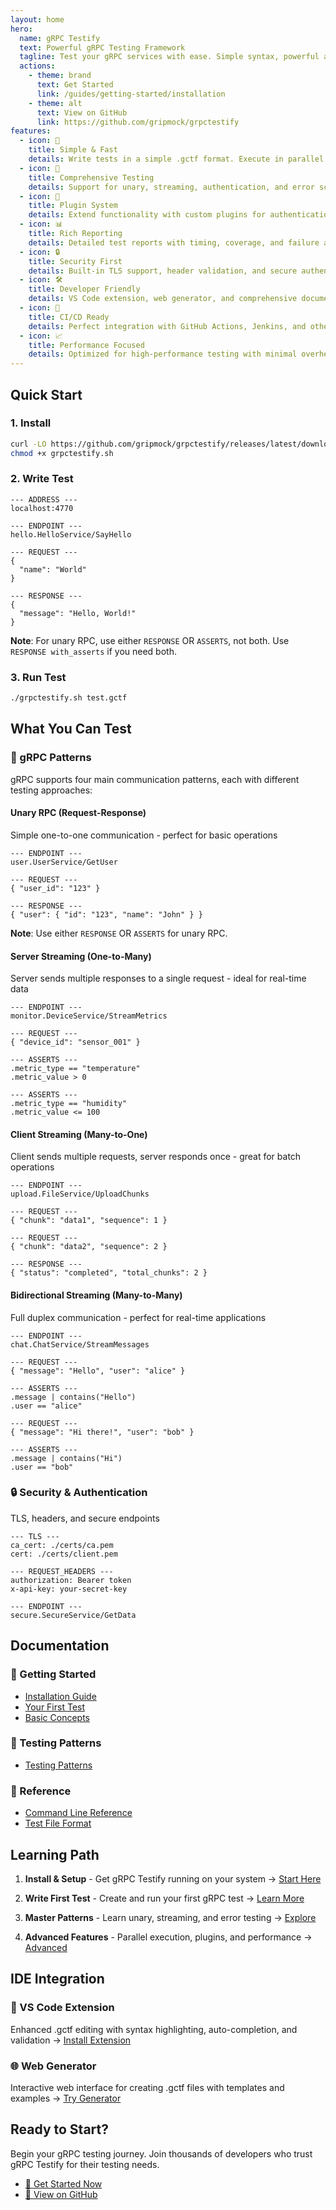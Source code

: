 ```yaml
---
layout: home
hero:
  name: gRPC Testify
  text: Powerful gRPC Testing Framework
  tagline: Test your gRPC services with ease. Simple syntax, powerful assertions, comprehensive coverage.
  actions:
    - theme: brand
      text: Get Started
      link: /guides/getting-started/installation
    - theme: alt
      text: View on GitHub
      link: https://github.com/gripmock/grpctestify
features:
  - icon: 🚀
    title: Simple & Fast
    details: Write tests in a simple .gctf format. Execute in parallel for maximum speed.
  - icon: 🎯
    title: Comprehensive Testing
    details: Support for unary, streaming, authentication, and error scenarios.
  - icon: 🔧
    title: Plugin System
    details: Extend functionality with custom plugins for authentication, validation, and more.
  - icon: 📊
    title: Rich Reporting
    details: Detailed test reports with timing, coverage, and failure analysis.
  - icon: 🔒
    title: Security First
    details: Built-in TLS support, header validation, and secure authentication testing.
  - icon: 🛠️
    title: Developer Friendly
    details: VS Code extension, web generator, and comprehensive documentation.
  - icon: 🔄
    title: CI/CD Ready
    details: Perfect integration with GitHub Actions, Jenkins, and other CI systems.
  - icon: 📈
    title: Performance Focused
    details: Optimized for high-performance testing with minimal overhead.
---
```


## Quick Start

### 1. Install

```bash
curl -LO https://github.com/gripmock/grpctestify/releases/latest/download/grpctestify.sh
chmod +x grpctestify.sh
```

### 2. Write Test

```gctf
--- ADDRESS ---
localhost:4770

--- ENDPOINT ---
hello.HelloService/SayHello

--- REQUEST ---
{
  "name": "World"
}

--- RESPONSE ---
{
  "message": "Hello, World!"
}
```

**Note**: For unary RPC, use either `RESPONSE` OR `ASSERTS`, not both. Use `RESPONSE with_asserts` if you need both.

### 3. Run Test

```bash
./grpctestify.sh test.gctf
```

## What You Can Test

### 📡 gRPC Patterns

gRPC supports four main communication patterns, each with different testing approaches:

#### Unary RPC (Request-Response)
Simple one-to-one communication - perfect for basic operations

```gctf
--- ENDPOINT ---
user.UserService/GetUser

--- REQUEST ---
{ "user_id": "123" }

--- RESPONSE ---
{ "user": { "id": "123", "name": "John" } }
```

**Note**: Use either `RESPONSE` OR `ASSERTS` for unary RPC.

#### Server Streaming (One-to-Many)
Server sends multiple responses to a single request - ideal for real-time data

```gctf
--- ENDPOINT ---
monitor.DeviceService/StreamMetrics

--- REQUEST ---
{ "device_id": "sensor_001" }

--- ASSERTS ---
.metric_type == "temperature"
.metric_value > 0

--- ASSERTS ---
.metric_type == "humidity"
.metric_value <= 100
```

#### Client Streaming (Many-to-One)
Client sends multiple requests, server responds once - great for batch operations

```gctf
--- ENDPOINT ---
upload.FileService/UploadChunks

--- REQUEST ---
{ "chunk": "data1", "sequence": 1 }

--- REQUEST ---
{ "chunk": "data2", "sequence": 2 }

--- RESPONSE ---
{ "status": "completed", "total_chunks": 2 }
```

#### Bidirectional Streaming (Many-to-Many)
Full duplex communication - perfect for real-time applications

```gctf
--- ENDPOINT ---
chat.ChatService/StreamMessages

--- REQUEST ---
{ "message": "Hello", "user": "alice" }

--- ASSERTS ---
.message | contains("Hello")
.user == "alice"

--- REQUEST ---
{ "message": "Hi there!", "user": "bob" }

--- ASSERTS ---
.message | contains("Hi")
.user == "bob"
```

### 🔒 Security & Authentication
TLS, headers, and secure endpoints

```gctf
--- TLS ---
ca_cert: ./certs/ca.pem
cert: ./certs/client.pem

--- REQUEST_HEADERS ---
authorization: Bearer token
x-api-key: your-secret-key

--- ENDPOINT ---
secure.SecureService/GetData
```



## Documentation

### 🚀 Getting Started
- [Installation Guide](/guides/getting-started/installation)
- [Your First Test](/guides/getting-started/first-test)
- [Basic Concepts](/guides/getting-started/basic-concepts)

### 🎯 Testing Patterns
- [Testing Patterns](/guides/testing-patterns/testing-patterns)

### 📖 Reference
- [Command Line Reference](/guides/reference/api/command-line)
- [Test File Format](/guides/reference/api/test-files)

## Learning Path

1. **Install & Setup** - Get gRPC Testify running on your system
   → [Start Here](/guides/getting-started/installation)

2. **Write First Test** - Create and run your first gRPC test
   → [Learn More](/guides/getting-started/first-test)

3. **Master Patterns** - Learn unary, streaming, and error testing
   → [Explore](/guides/testing-patterns/testing-patterns)

4. **Advanced Features** - Parallel execution, plugins, and performance
   → [Advanced](/guides/getting-started/basic-concepts)

## IDE Integration

### 📝 VS Code Extension
Enhanced .gctf editing with syntax highlighting, auto-completion, and validation
→ [Install Extension](https://marketplace.visualstudio.com/items?itemName=gripmock.grpctestify)

### 🌐 Web Generator
Interactive web interface for creating .gctf files with templates and examples
→ [Try Generator](/generator)

## Ready to Start?

Begin your gRPC testing journey. Join thousands of developers who trust gRPC Testify for their testing needs.

- [🚀 Get Started Now](/guides/getting-started/installation)
- [🐙 View on GitHub](https://github.com/gripmock/grpctestify)
